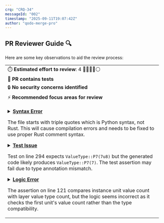 ```yaml
---
crq: "CRQ-34"
messageId: "002"
timestamp: "2025-09-11T19:07:42Z"
author: "qodo-merge-pro"
---
```


## PR Reviewer Guide 🔍

Here are some key observations to aid the review process:

<table>
<tr><td>⏱️&nbsp;<strong>Estimated effort to review</strong>: 4 🔵🔵🔵🔵⚪</td></tr>
<tr><td>🧪&nbsp;<strong>PR contains tests</strong></td></tr>
<tr><td>🔒&nbsp;<strong>No security concerns identified</strong></td></tr>
<tr><td>⚡&nbsp;<strong>Recommended focus areas for review</strong><br><br>

<details><summary><a href='https://github.com/meta-introspector/git-submodules-rs-nix/pull/23/files#diff-b8a48c02f53b75052bc23d20df7488207a5b86d7815d3fb29ef0b8b985553ab1R1-R1'><strong>Syntax Error</strong></a>

The file starts with triple quotes which is Python syntax, not Rust. This will cause compilation errors and needs to be fixed to use proper Rust comment syntax.
</summary>

```rust
"""//! This program conceptually outlines a "Grand Unified Search" system in Rust.

```

</details>

<details><summary><a href='https://github.com/meta-introspector/git-submodules-rs-nix/pull/23/files#diff-243854d89636db85a935fa955ee16fa44ea3ca7092902bc29701c3a825b0ba0aR294-R294'><strong>Test Issue</strong></a>

Test on line 294 expects `ValueType::P7(7u8)` but the generated code likely produces `ValueType::P7(7)`. The test assertion may fail due to type annotation mismatch.
</summary>

```rust
assert!(generated_code.contains("ValueType::P7(7u8)")); // Changed from ValueType::P7(7) to ValueType::P7(7u8)

```

</details>

<details><summary><a href='https://github.com/meta-introspector/git-submodules-rs-nix/pull/23/files#diff-a47f0db0f72bdfe38e4c5fc28fcb76ddd4adc991f2b12a672f14f8348411c83aR121-R123'><strong>Logic Error</strong></a>

The assertion on line 121 compares instance unit value count with layer value type count, but the logic seems incorrect as it checks the first unit's value count rather than the type compatibility.
</summary>

```rust
///
/// # Arguments
///

```

</details>

</td></tr>
</table>
